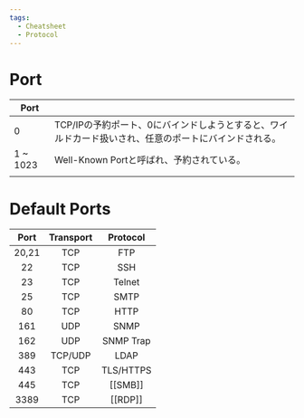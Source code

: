 ```yaml
---
tags:
  - Cheatsheet
  - Protocol
---
```

# Port
| Port     |                                                                                                       |
| -------- | ----------------------------------------------------------------------------------------------------- |
| 0        | TCP/IPの予約ポート、0にバインドしようとすると、ワイルドカード扱いされ、任意のポートにバインドされる。 |
| 1 ~ 1023 | Well-Known Portと呼ばれ、予約されている。                                                             |
|          |                                                                                                       |

# Default Ports

| Port  | Transport | Protocol  |
|:-----:|:---------:|:---------:|
| 20,21 |    TCP    |    FTP    |
|  22   |    TCP    |    SSH    |
|  23   |    TCP    |  Telnet   |
|  25   |    TCP    |   SMTP    |
|  80   |    TCP    |   HTTP    |
|  161  |    UDP    |   SNMP    |
|  162  |    UDP    | SNMP Trap |
|  389  |  TCP/UDP  |   LDAP    |
|  443  |    TCP    | TLS/HTTPS |
|  445  |    TCP    |  [[SMB]]  |
| 3389  |    TCP    |  [[RDP]]  |

